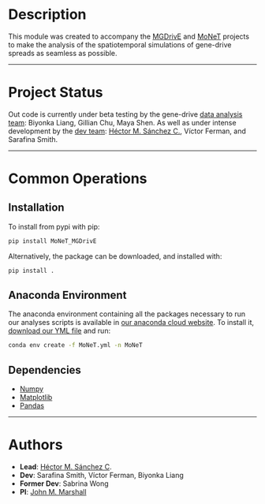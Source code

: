 #  Description

This module was created to accompany the [MGDrivE](https://marshalllab.github.io/MGDrivE/) and [MoNeT](https://chipdelmal.github.io/MoNeT/) projects to make the analysis of the spatiotemporal simulations of gene-drive spreads as seamless as possible.

<hr>

#  Project Status

Out code is currently under beta testing by the gene-drive [data analysis team](https://chipdelmal.github.io/MoNeT/Berkeley.html): Biyonka Liang, Gillian Chu, Maya Shen. As well as under intense development by the [dev team](https://chipdelmal.github.io/MoNeT/PythonModule.html): [Héctor M. Sánchez C.](https://chipdelmal.github.io/), Víctor Ferman, and Sarafina Smith.

<hr>

# Common Operations

##  Installation

To install from pypi with pip:

```bash
pip install MoNeT_MGDrivE
```

Alternatively, the package can be downloaded, and installed with:

```bash
pip install .
```

## Anaconda Environment

The anaconda environment containing all the packages necessary to run our analyses scripts is available in [our anaconda cloud website](https://anaconda.org/chipdelmal/monet).
To install it, [download our YML file](https://anaconda.org/chipdelmal/MoNeT/files) and run:

```bash
conda env create -f MoNeT.yml -n MoNeT
```

## Dependencies

* [Numpy](http://www.numpy.org/)
* [Matplotlib](https://matplotlib.org/)
* [Pandas](https://pandas.pydata.org/)

<hr>

#  Authors

* __Lead__: [Héctor M. Sánchez C](https://chipdelmal.github.io/).
* __Dev__: Sarafina Smith, Víctor Ferman, Biyonka Liang
* __Former Dev__: Sabrina Wong
* __PI__: [John M. Marshall](https://www.marshalllab.com/)
